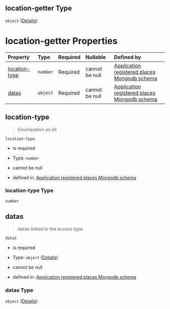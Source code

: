 ## location-getter Type

`object` ([Details](place-properties-location-getter.md))

# location-getter Properties

| Property                        | Type     | Required | Nullable       | Defined by                                                                                                                                                                    |
| :------------------------------ | :------- | :------- | :------------- | :---------------------------------------------------------------------------------------------------------------------------------------------------------------------------- |
| [location-type](#location-type) | `number` | Required | cannot be null | [Application registered places Mongodb schema](place-properties-location-getter-properties-location-type.md "undefined#/properties/location-getter/properties/location-type") |
| [datas](#datas)                 | `object` | Required | cannot be null | [Application registered places Mongodb schema](place-properties-location-getter-properties-datas.md "undefined#/properties/location-getter/properties/datas")                 |

## location-type



> Enumeration as int

`location-type`

* is required

* Type: `number`

* cannot be null

* defined in: [Application registered places Mongodb schema](place-properties-location-getter-properties-location-type.md "undefined#/properties/location-getter/properties/location-type")

### location-type Type

`number`

## datas



> datas linked to the access type

`datas`

* is required

* Type: `object` ([Details](place-properties-location-getter-properties-datas.md))

* cannot be null

* defined in: [Application registered places Mongodb schema](place-properties-location-getter-properties-datas.md "undefined#/properties/location-getter/properties/datas")

### datas Type

`object` ([Details](place-properties-location-getter-properties-datas.md))
